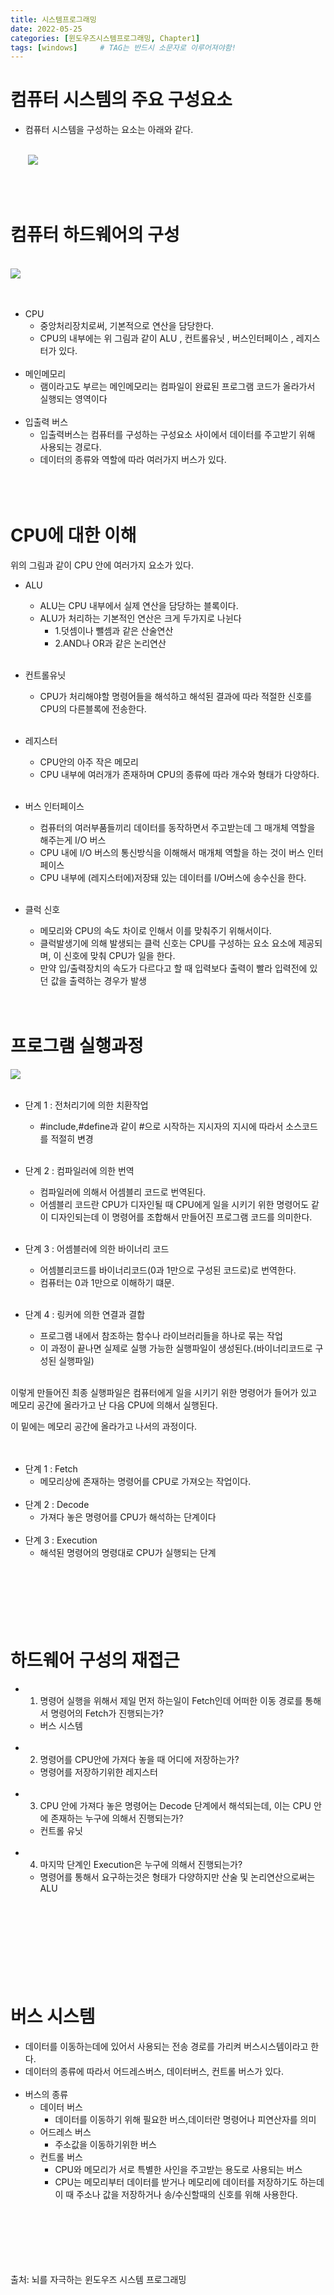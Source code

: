 ```yaml
---
title: 시스템프로그래밍
date: 2022-05-25
categories: [윈도우즈시스템프로그래밍, Chapter1]
tags: [windows]		# TAG는 반드시 소문자로 이루어져야함!
---
```





컴퓨터 시스템의 주요 구성요소  
============
 * 컴퓨터 시스템을 구성하는 요소는 아래와 같다.<br><br>
 
 &nbsp;&nbsp;&nbsp;&nbsp;&nbsp;&nbsp;&nbsp;<img src="../assets/img/MainComponent.png">
 

 <br><br>

컴퓨터 하드웨어의 구성  
=====================
<br>
<img src="../assets/img/HardWare.png">
<br><br><br>

 * CPU
   * 중앙처리장치로써, 기본적으로 연산을 담당한다.
   * CPU의 내부에는 위 그림과 같이 ALU , 컨트롤유닛 , 버스인터페이스 , 레지스터가 있다.
<br><br>
 * 메인메모리
   * 램이라고도 부르는 메인메모리는 컴파일이 완료된 프로그램 코드가 올라가서 실행되는 영역이다
<br><br>
 * 입출력 버스
   * 입출력버스는 컴퓨터를 구성하는 구성요소 사이에서 데이터를 주고받기 위해 사용되는 경로다.
   * 데이터의 종류와 역할에 따라 여러가지 버스가 있다.
<br><br>
<br><br>

CPU에 대한 이해
===============
위의 그림과 같이 CPU 안에 여러가지 요소가 있다.
 * ALU
   * ALU는 CPU 내부에서 실제 연산을 담당하는 블록이다.
   * ALU가 처리하는 기본적인 연산은 크게 두가지로 나뉜다
     * 1.덧셈이나 뺄셈과 같은 산술연산
     * 2.AND나 OR과 같은 논리연산
<br><br>

 * 컨트롤유닛
   * CPU가 처리해야할 명령어들을 해석하고 해석된 결과에 따라 적절한 신호를 CPU의 다른블록에 전송한다.
<br><br>

 * 레지스터
   * CPU안의 아주 작은 메모리
   * CPU 내부에 여러개가 존재하며 CPU의 종류에 따라 개수와 형태가 다양하다.
<br><br>
 * 버스 인터페이스
   * 컴퓨터의 여러부품들끼리 데이터를 동작하면서 주고받는데 그 매개체 역할을 해주는게 I/O 버스
   * CPU 내에 I/O 버스의 통신방식을 이해해서 매개체 역할을 하는 것이 버스 인터페이스
   * CPU 내부에 (레지스터에)저장돼 있는 데이터를 I/O버스에 송수신을 한다.
<br><br>
 * 클럭 신호
   * 메모리와 CPU의 속도 차이로 인해서 이를 맞춰주기 위해서이다.
   * 클럭발생기에 의해 발생되는 클럭 신호는 CPU를 구성하는 요소 요소에 제공되며, 이 신호에 맞춰 CPU가 일을 한다.
   * 만약 입/출력장치의 속도가 다르다고 할 때 입력보다 출력이 빨라 입력전에 있던 값을 출력하는 경우가 발생
<br><br><br>

프로그램 실행과정
==================
<img src="../assets/img/Process1.png">
<br><br>

 * 단계 1 : 전처리기에 의한 치환작업
   * #include,#define과 같이 #으로 시작하는 지시자의 지시에 따라서 소스코드를 적절히 변경
<br><br>

 * 단계 2 : 컴파일러에 의한 번역
   * 컴파일러에 의해서 어셈블리 코드로 번역된다.
   * 어셈블리 코드란 CPU가 디자인될 때 CPU에게 일을 시키기 위한 명령어도 같이 디자인되는데 이 명령어를 조합해서 만들어진 프로그램 코드를 의미한다.
<br><br>

 * 단계 3 : 어셈블러에 의한 바이너리 코드
   * 어셈블리코드를 바이너리코드(0과 1만으로 구성된 코드로)로 번역한다.
   * 컴퓨터는 0과 1만으로 이해하기 떄문.
<br><br>
 * 단계 4 : 링커에 의한 연결과 결합
   * 프로그램 내에서 참조하는 함수나 라이브러리들을 하나로 묶는 작업
   * 이 과정이 끝나면 실제로 실행 가능한 실행파일이 생성된다.(바이너리코드로 구성된 실행파일)
<br><br>

이렇게 만들어진 최종 실행파일은 컴퓨터에게 일을 시키기 위한 명령어가 들어가 있고  
메모리 공간에 올라가고 난 다음 CPU에 의해서 실행된다.  
  
이 밑에는 메모리 공간에 올라가고 나서의 과정이다.  
<br><br>
 * 단계 1 : Fetch
   * 메모리상에 존재하는 명령어를 CPU로 가져오는 작업이다.
<br><br>
 * 단계 2 : Decode
   * 가져다 놓은 명령어를 CPU가 해석하는 단계이다
<br><br>
 * 단계 3 : Execution
   * 해석된 명령어의 명령대로 CPU가 실행되는 단계

<br><br><br>
하드웨어 구성의 재접근
========================
*  1. 명령어 실행을 위해서 제일 먼저 하는일이 Fetch인데 어떠한 이동 경로를 통해서 명령어의 Fetch가 진행되는가? 
   * 버스 시스템
<br><br>
 * 2. 명령어를 CPU안에 가져다 놓을 때 어디에 저장하는가?
   * 명령어를 저장하기위한 레지스터
<br><br>
 * 3. CPU 안에 가져다 놓은 명령어는 Decode 단계에서 해석되는데, 이는 CPU 안에 존재하는 누구에 의해서 진행되는가?
   * 컨트롤 유닛
<br><br>
 * 4. 마지막 단계인 Execution은 누구에 의해서 진행되는가?
   * 명령어를 통해서 요구하는것은 형태가 다양하지만 산술 및 논리연산으로써는 ALU
  
<br><br>
<br><br>
버스 시스템
===============
 * 데이터를 이동하는데에 있어서 사용되는 전송 경로를 가리켜 버스시스템이라고 한다.
 * 데이터의 종류에 따라서 어드레스버스, 데이터버스, 컨트롤 버스가 있다.
<br><br>
 * 버스의 종류
   * 데이터 버스
     * 데이터를 이동하기 위해 필요한 버스,데이터란 명령어나 피연산자를 의미
   * 어드레스 버스
     * 주소값을 이동하기위한 버스
   * 컨트롤 버스
     * CPU와 메모리가 서로 특별한 사인을 주고받는 용도로 사용되는 버스
     * CPU는 메모리부터 데이터를 받거나 메모리에 데이터를 저장하기도 하는데 이 때 주소나 값을 저장하거나 송/수신할때의 신호를 위해 사용한다.


<br><br><br><br><br><br>
출처: 뇌를 자극하는 윈도우즈 시스템 프로그래밍